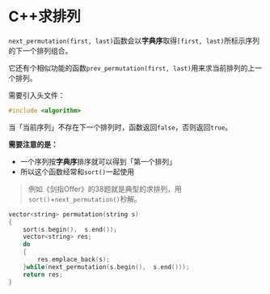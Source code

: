 # C++求排列

`next_permutation(first, last)`函数会以**字典序**取得`[first, last)`所标示序列的下一个排列组合。

它还有个相似功能的函数`prev_permutation(first, last)`用来求当前排列的上一个排列。

需要引入头文件：

```cpp
#include <algorithm>
```

当「当前序列」不存在下一个排列时，函数返回`false`，否则返回`true`。

**需要注意的是：**

-   一个序列按**字典序**排序就可以得到「第一个排列」
-   所以这个函数经常和`sort()`一起使用



>   例如《剑指Offer》的38题就是典型的求排列，用`sort()`+`next_permutation()`秒解。

```cpp
vector<string> permutation(string s)
{
    sort(s.begin(),  s.end());
    vector<string> res;
    do
    {
        res.emplace_back(s);
    }while(next_permutation(s.begin(),  s.end()));
    return res;
}
```

